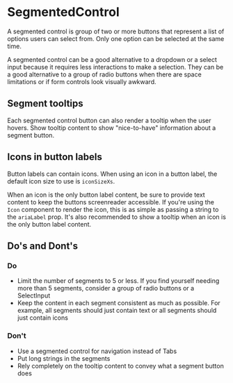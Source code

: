 # SegmentedControl

A segmented control is group of two or more buttons that represent a list of options users can select from. Only one option can be selected at the same time.

A segmented control can be a good alternative to a dropdown or a select input because it requires less interactions to make a selection. They can be a good alternative to a group of radio buttons when there are space limitations or if form controls look visually awkward.

## Segment tooltips
Each segmented control button can also render a tooltip when the user hovers. Show tooltip content to show "nice-to-have" information about a segment button.

## Icons in button labels
Button labels can contain icons. When using an icon in a button label, the default icon size to use is `iconSizeXs`.

When an icon is the only button label content, be sure to provide text content to keep the buttons screenreader accessible. If you're using the `Icon` component to render the icon, this is as simple as passing a string to the `ariaLabel` prop. It's also recommended to show a tooltip when an icon is the only button label content.

## Do's and Dont's

### Do
- Limit the number of segments to 5 or less. If you find yourself needing more than 5 segments, consider a group of radio buttons or a SelectInput
- Keep the content in each segment consistent as much as possible. For example, all segments should just contain text or all segments should just contain icons

### Don't
- Use a segmented control for navigation instead of Tabs
- Put long strings in the segments
- Rely completely on the tooltip content to convey what a segment button does
